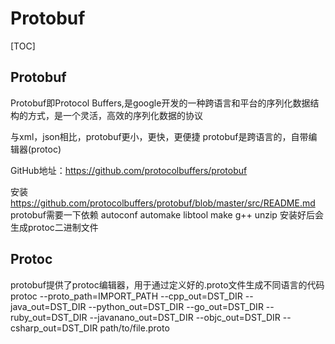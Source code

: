# Protobuf

[TOC]

## Protobuf

Protobuf即Protocol Buffers,是google开发的一种跨语言和平台的序列化数据结构的方式，是一个灵活，高效的序列化数据的协议

与xml，json相比，protobuf更小，更快，更便捷
protobuf是跨语言的，自带编辑器(protoc)

GitHub地址：<https://github.com/protocolbuffers/protobuf>

安装
https://github.com/protocolbuffers/protobuf/blob/master/src/README.md
protobuf需要一下依赖
autoconf
automake
libtool
make
g++
unzip
安装好后会生成protoc二进制文件

## Protoc

protobuf提供了protoc编辑器，用于通过定义好的.proto文件生成不同语言的代码
protoc --proto_path=IMPORT_PATH --cpp_out=DST_DIR --java_out=DST_DIR --python_out=DST_DIR --go_out=DST_DIR --ruby_out=DST_DIR --javanano_out=DST_DIR --objc_out=DST_DIR --csharp_out=DST_DIR path/to/file.proto
